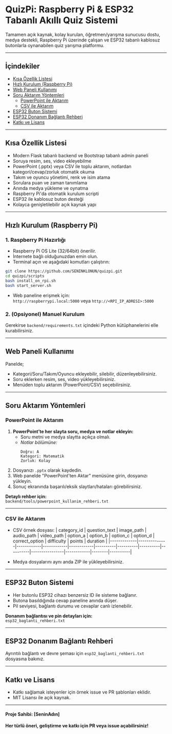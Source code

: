 # QuizPi: Raspberry Pi & ESP32 Tabanlı Akıllı Quiz Sistemi

Tamamen açık kaynak, kolay kurulan, öğretmen/yarışma sunucusu dostu, medya destekli, Raspberry Pi üzerinde çalışan ve ESP32 tabanlı kablosuz butonlarla oynanabilen quiz yarışma platformu.

---

## İçindekiler

- [Kısa Özellik Listesi](#kısa-özellik-listesi)
- [Hızlı Kurulum (Raspberry Pi)](#hızlı-kurulum-raspberry-pi)
- [Web Paneli Kullanımı](#web-paneli-kullanımı)
- [Soru Aktarım Yöntemleri](#soru-aktarım-yöntemleri)
  - [PowerPoint ile Aktarım](#powerpoint-ile-aktarım)
  - [CSV ile Aktarım](#csv-ile-aktarım)
- [ESP32 Buton Sistemi](#esp32-buton-sistemi)
- [ESP32 Donanım Bağlantı Rehberi](#esp32-donanım-bağlantı-rehberi)
- [Katkı ve Lisans](#katkı-ve-lisans)

---

## Kısa Özellik Listesi

- Modern Flask tabanlı backend ve Bootstrap tabanlı admin paneli
- Soruya resim, ses, video ekleyebilme
- PowerPoint (.pptx) veya CSV ile toplu aktarım, notlardan kategori/cevap/zorluk otomatik okuma
- Takım ve oyuncu yönetimi, renk ve isim atama
- Sorulara puan ve zaman tanımlama
- Anında medya yükleme ve oynatma
- Raspberry Pi'da otomatik kurulum scripti
- ESP32 ile kablosuz buton desteği
- Kolayca genişletilebilir açık kaynak yapı

---

## Hızlı Kurulum (Raspberry Pi)

### 1. Raspberry Pi Hazırlığı

- Raspberry Pi OS Lite (32/64bit) önerilir.
- İnternete bağlı olduğunuzdan emin olun.
- Terminal açın ve aşağıdaki komutları çalıştırın:

```bash
git clone https://github.com/SENINKLONUN/quizpi.git
cd quizpi/scripts
bash install_on_rpi.sh
bash start_server.sh
```

- Web paneline erişmek için:  
  `http://raspberrypi.local:5000` veya `http://<RPI_IP_ADRESI>:5000`

### 2. (Opsiyonel) Manuel Kurulum

Gerekirse `backend/requirements.txt` içindeki Python kütüphanelerini elle kurabilirsiniz.

---

## Web Paneli Kullanımı

Panelde;
- Kategori/Soru/Takım/Oyuncu ekleyebilir, silebilir, düzenleyebilirsiniz.
- Soru eklerken resim, ses, video yükleyebilirsiniz.
- Menüden toplu aktarım (PowerPoint/CSV) seçebilirsiniz.

---

## Soru Aktarım Yöntemleri

### PowerPoint ile Aktarım

1. **PowerPoint’te her slayta soru, medya ve notlar ekleyin:**
   - Soru metni ve medya slaytta açıkça olmalı.
   - *Notlar bölümüne:*  
     ```
     Doğru: A
     Kategori: Matematik
     Zorluk: Kolay
     ```
2. Dosyanızı `.pptx` olarak kaydedin.
3. Web panelde "PowerPoint'ten Aktar" menüsüne girin, dosyanızı yükleyin.
4. Sonuç ekranında başarılı/eksik slaytları/hataları görebilirsiniz.

**Detaylı rehber için:**  
`backend/tools/powerpoint_kullanim_rehberi.txt`

---

### CSV ile Aktarım

- CSV örnek dosyası:
  | category_id | question_text | image_path | audio_path | video_path | option_a | option_b | option_c | option_d | correct_option | difficulty | points | duration |
  |-------------|--------------|------------|------------|------------|----------|----------|----------|----------|----------------|------------|--------|----------|

- Medya dosyalarını aynı anda ZIP ile yükleyebilirsiniz.

---

## ESP32 Buton Sistemi

- Her butonlu ESP32 cihazı benzersiz ID ile sisteme bağlanır.
- Butona basıldığında cevap paneline anında düşer.
- Pil seviyesi, bağlantı durumu ve cevaplar canlı izlenebilir.

**Donanım bağlantısı ve pin detayları için:**  
`esp32_baglanti_rehberi.txt`

---

## ESP32 Donanım Bağlantı Rehberi

Ayrıntılı bağlantı ve devre şeması için `esp32_baglanti_rehberi.txt` dosyasına bakınız.

---

## Katkı ve Lisans

- Katkı sağlamak isteyenler için örnek issue ve PR şablonları eklidir.
- MIT Lisansı ile açık kaynak.

---

#### Proje Sahibi: [SeninAdın]
#### Her türlü öneri, geliştirme ve katkı için PR veya issue açabilirsiniz!
